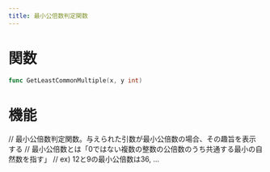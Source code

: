 ```yaml
---
title: 最小公倍数判定関数
---
```

# 関数
```go
func GetLeastCommonMultiple(x, y int)
```

# 機能
// 最小公倍数判定関数。与えられた引数が最小公倍数の場合、その趣旨を表示する
// 最小公倍数とは「0ではない複数の整数の公倍数のうち共通する最小の自然数を指す」
// ex) 12と9の最小公倍数は36, ...